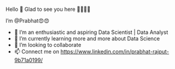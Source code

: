 Hello 👋 Glad to see you here 🌹🌹🌹🌹

  I’m @Prabhat😍😍


- 👀 I’m an enthusiastic and aspiring Data Scientist | Data Analyst
- 🌱 I’m currently learning more and more about Data Science
- 💞️ I’m looking to collaborate
- 📫 Connect me on https://www.linkedin.com/in/prabhat-rajput-9b71a0199/

<!---
Prabhat7867/Prabhat7867 is a ✨ special ✨ repository because its `README.md` (this file) appears on your GitHub profile.
You can click the Preview link to take a look at your changes.
--->
